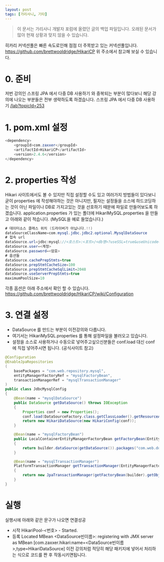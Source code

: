 ```yaml
---
layout: post
tags: [가리사니, 기타]
---
```


> 이 문서는 가리사니 개발자 포럼에 올렸던 글의 백업 파일입니다.
오래된 문서가 많아 현재 상황과 맞지 않을 수 있습니다.


히카리 커넥션풀은 빠른 속도로인해 점점 더 주목받고 있는 커넥션풀입니다.
https://github.com/brettwooldridge/HikariCP
위 주소에서 참고해 보실 수 있습니다.


# 0. 준비
저번 강의인 스프링 JPA 에서 다중 DB 사용하기 와 중복되는 부분이 많다보니 해당 강의에 나오는 부분들은 전부 생략하도록 하겠습니다.
스프링 JPA 에서 다중 DB 사용하기
[/lab?topicId=253](/lab?topicId=253)


# 1. pom.xml 설정
``` java
<dependency>
	<groupId>com.zaxxer</groupId>
	<artifactId>HikariCP</artifactId>
	<version>2.4.6</version>
</dependency>
```


# 2. properties 작성
Hikari 사이트에서도 볼 수 있지만 직접 설정할 수도 있고 여러가지 방법들이 있다보니 굳이 properties 에 작성해야하는 것은 아니지만, 필자는 설정들을 소스에 하드코딩하는 것이 아닌 파일이나 DB로 가지고있는 것을 선호하기 때문에 파일로 만들어보도록 하겠습니다.
application.properties 가 있는 폴더에 HikariMySQL.properties 을 만들고 아래와 같이 적습니다.
(MySQL을 예로 들었습니다.)
``` java
# 데이터소스 클래스 위치 (드라이버가 아닙니다.!!)
dataSourceClassName=com.mysql.jdbc.jdbc2.optional.MysqlDataSource
# 접속 url
dataSource.url=jdbc:mysql://<호스트>:<포트>/<db명>?useSSL=true&useUnicode=yes&characterEncoding=utf-8
dataSource.user=<계정>
dataSource.password=<암호>
# 옵션들
dataSource.cachePrepStmts=true
dataSource.prepStmtCacheSize=100
dataSource.prepStmtCacheSqlLimit=2048
dataSource.useServerPrepStmts=true
maximumPoolSize=10
```
각종 옵션은 아래 주소에서 확인 할 수 있습니다.
https://github.com/brettwooldridge/HikariCP/wiki/Configuration


# 3. 연결 설정
- DataSource 를 만드는 부분이 이전강의와 다릅니다.
- 여기서는 HikariMySQL.properties 를 통해 설정파일을 불러오고 있습니다.
- 설정을 소스로 사용하거나 수동으로 넣어주고싶으신분들은 conf.load 대신 conf 에 직접 넣어주시면 됩니다. (공식사이트 참고)
``` java
@Configuration
@EnableJpaRepositories
(
	basePackages = "com.web.repository.mysql",
	entityManagerFactoryRef = "mysqlFactoryBean",
	transactionManagerRef = "mysqlTransactionManager"
)
public class JdbcMysqlConfig
{
	@Bean(name = "mysqlDataSource")
	public DataSource getDataSource() throws IOException
	{
		Properties conf = new Properties();
		conf.load(DataSourceFactory.class.getClassLoader().getResourceAsStream("HikariMySQL.properties"));
		return new HikariDataSource(new HikariConfig(conf));
	}

	@Bean(name = "mysqlFactoryBean")
	public LocalContainerEntityManagerFactoryBean getFactoryBean(EntityManagerFactoryBuilder builder) throws IOException
	{
		return builder.dataSource(getDataSource()).packages("com.web.domain.mysql").build();
	}

	@Bean(name = "mysqlTransactionManager")
	PlatformTransactionManager getTransactionManager(EntityManagerFactoryBuilder builder) throws IOException
	{
		return new JpaTransactionManager(getFactoryBean(builder).getObject());
	}
}
```


# 실행
실행시에 아래와 같은 문구가 나오면 연결성공
- 시작
HikariPool-<번호> - Started.
- 등록
Located MBean <DataSource빈이름>: registering with JMX server as MBean [com.zaxxer.hikari:name=<DataSource빈이름>,type=HikariDataSource]
이전 강의처럼 적당히 해당 패키지에 넣어서 처리하는 식으로 코드를 짠 후 작동시키면됩니다.
